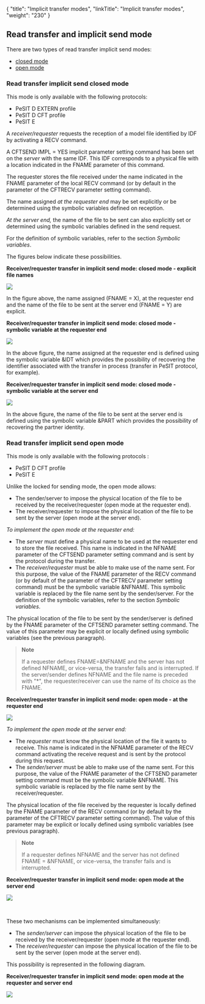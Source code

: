 {
    "title": "Implicit  transfer modes",
    "linkTitle": "Implicit transfer modes",
    "weight": "230"
}<span id="Read_transfer_and_implicit_send_mode"></span>

## Read transfer and implicit send mode

There are two types of read transfer implicit send modes:

- [closed
    mode](#Read_transfer_implicit_send_closed_mode)
- [open
    mode](#Read_transfer_implicit_send_open_mode)

<span id="Read_transfer_implicit_send_closed_mode"></span>

### Read transfer implicit send closed mode

This mode
is only available with the following protocols:

- PeSIT D EXTERN profile
- PeSIT D CFT profile
- PeSIT
    E

A *receiver/requester* requests the reception of a model file identified
by IDF by activating a RECV command.

A CFTSEND IMPL = YES implicit parameter setting command has been set
on the *server* with the same IDF. This IDF corresponds to a physical
file with a location indicated in the FNAME parameter of this command.

The requester stores the file received under the name indicated in the
FNAME parameter of the local RECV command (or by default in the parameter
of the CFTRECV parameter setting command).

The name assigned *at the requester end* may be set explicitly
or be determined using the symbolic variables defined on reception.

*At the server end,* the name of the
file to be sent can also explicitly set or determined using the symbolic
variables defined in the send request.

For the definition of symbolic variables, refer to the section *Symbolic
variables*.

The figures below indicate these possibilities.

**Receiver/requester transfer in implicit
send mode: closed mode - explicit file names**

![]($1)

In the figure above, the name assigned (FNAME = X), at the requester
end and the name of the file to be sent at the server end (FNAME = Y)
are explicit.

**Receiver/requester transfer in implicit
send mode: closed mode - symbolic variable at the requester end**

![]($1)

In the above figure, the name assigned at the requester end is defined
using the symbolic variable &IDT which provides the possibility of
recovering the identifier associated with the transfer in process (transfer
in PeSIT protocol, for example).

**Receiver/requester transfer in implicit
send mode: closed mode - symbolic variable at the server end**

![]($1)

In the above figure, the name of the file to be sent at the server end
is defined using the symbolic variable &PART which provides the possibility
of recovering the partner identity.

<span id="Read_transfer_implicit_send_open_mode"></span>

### Read transfer implicit send open mode

This
mode is only available with the following protocols :

- PeSIT D CFT profile
- PeSIT E

Unlike the locked for sending mode, the open mode allows:

- The sender/server
    to impose the physical location of the file to be received by the receiver/requester
    (open mode at the requester end).
- The receiver/requester
    to impose the physical location of the file to be sent by the server (open
    mode at the server end).

*To implement
the open mode at the requester end:*

- The *server*
    must define a physical name to be used at the requester end to store the
    file received. This name is indicated in the NFNAME parameter of the CFTSEND
    parameter setting command and is sent by the protocol during the transfer.
- The *receiver/requester*
    must be able to make use of the name sent. For this purpose, the value
    of the FNAME parameter of the RECV command (or by default of the parameter
    of the CFTRECV parameter setting command) must be the symbolic variable
    &NFNAME. This symbolic variable is replaced by the file name sent
    by the sender/server. For the definition of the symbolic variables, refer
    to the section *Symbolic variables*.

The physical location of the file to be sent by the sender/server is
defined by the FNAME parameter of the CFTSEND parameter setting command.
The value of this parameter may be explicit or locally defined using symbolic
variables (see the previous paragraph).

> **Note**
>
> If a requester defines FNAME=&NFNAME and the server has not defined
> NFNAME, or vice-versa, the transfer fails and is interrupted. If the server/sender
> defines NFNAME and the file name is preceded with "\*", the requester/receiver
> can use the name of its choice as the FNAME.

**Receiver/requester transfer in implicit
send mode: open mode - at the requester end**

![]($1)

*To implement
the open mode at the server end:*

- The *requester*
    must know the physical location of the file it wants to receive. This
    name is indicated in the NFNAME parameter of the RECV command activating
    the receive request and is sent by the protocol during this request.
- The *sender/server*
    must be able to make use of the name sent. For this purpose, the value
    of the FNAME parameter of the CFTSEND parameter setting command must be
    the symbolic variable &NFNAME. This symbolic variable is replaced
    by the file name sent by the receiver/requester.

The physical location of the file received by the requester is locally
defined by the FNAME parameter of the RECV command (or by default by the
parameter of the CFTRECV parameter setting command). The value of this
parameter may be explicit or locally defined using symbolic variables
(see previous paragraph).

> **Note**
>
> If a requester defines NFNAME and the server has not defined FNAME
> = &NFNAME, or vice-versa, the transfer fails and is interrupted.

**Receiver/requester transfer in implicit
send mode: open mode at the server end**

![]($1)

 

These two mechanisms can be implemented simultaneously:

- The *sender/server*
    can impose the physical location of the file to be received by the receiver/requester
    (open mode at the requester end).
- The *receiver/requester*
    can impose the physical location of the file to be sent by the server
    (open mode at the server end).

This possibility is represented in the following diagram.

**Receiver/requester transfer in implicit
send mode: open mode at the requester and server end**

![]($1)
